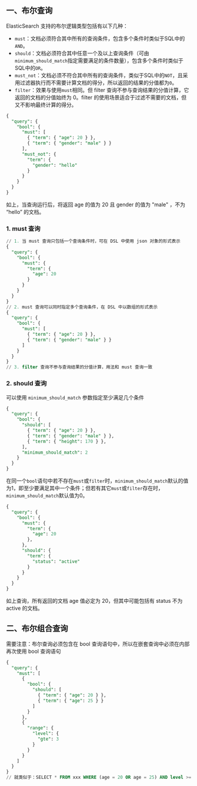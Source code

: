 ## 一、布尔查询

ElasticSearch 支持的布尔逻辑类型包括有以下几种：

- `must`：文档必须符合其中所有的查询条件，包含多个条件时类似于SQL中的`AND`。
- `should`：文档必须符合其中任意一个及以上查询条件（可由`minimum_should_match`指定需要满足的条件数量），包含多个条件时类似于SQL中的`OR`。
- `must_not`：文档必须不符合其中所有的查询条件，类似于SQL中的`NOT`，且采用过滤器执行而不需要计算文档的得分，所以返回的结果的分值都为`0`。
- `filter`：效果与使用`must`相同。但 filter 查询不参与查询结果的分值计算，它返回的文档的分值始终为 0。filter 的使用场景适合于过滤不需要的文档，但又不影响最终计算的得分。

```sql
{
  "query": {
    "bool": {
      "must": [
        { "term": { "age": 20 } },
        { "term": { "gender": "male" } }
      ],
      "must_not": {
        "term": {
          "gender": "hello"
        }
      }
    }
  }
}
```

如上，当查询运行后，将返回 age 的值为 20  且 gender 的值为 "male" ，不为 “hello” 的文档。

### 1. must 查询

```sql
// 1. 当 must 查询只包括一个查询条件时，可在 DSL 中使用 json 对象的形式表示
{
  "query": {
    "bool": {
      "must": {
        "term": {
          "age": 20
        }
      }
    }
  }
}
// 2. must 查询可以同时指定多个查询条件，在 DSL 中以数组的形式表示
{
  "query": {
    "bool": {
      "must": [
        { "term": { "age": 20 } },
        { "term": { "gender": "male" } }
      ]
    }
  }
}
// 3. filter 查询不参与查询结果的分值计算，用法和 must 查询一致
```

### 2. should 查询

可以使用 `minimum_should_match` 参数指定至少满足几个条件

```sql
{
  "query": {
    "bool": {
      "should": [
        { "term": { "age": 20 } },
        { "term": { "gender": "male" } },
        { "term": { "height": 170 } },
      ],
      "minimum_should_match": 2
    }
  }
}
```

在同一个`bool`语句中若不存在`must`或`filter`时，`minimum_should_match`默认的值为1，即至少要满足其中一个条件；但若有其它`must`或`filter`存在时，`minimum_should_match`默认值为0。

```sql
{
  "query": {
    "bool": {
      "must": {
        "term": {
          "age": 20
        },
      },
      "should": {
        "term": {
          "status": "active"
        }
      }
    }
  }
}
```

如上查询，所有返回的文档 age 值必定为 20，但其中可能包括有 status 不为 active 的文档。

## 二、布尔组合查询

需要注意：布尔查询必须包含在 bool 查询语句中，所以在嵌套查询中必须在内部再次使用 bool 查询语句

```sql
{
  "query": {
    "must": [
      {
        "bool": {
          "should": [
            { "term": { "age": 20 } },
            { "term": { "age": 25 } }
          ]
        }
      },
      {
        "range": {
          "level": {
            "gte": 3
          }
        }
      }
    ]
  }
}
// 就类似于：SELECT * FROM xxx WHERE (age = 20 OR age = 25) AND level >= 3;
```















